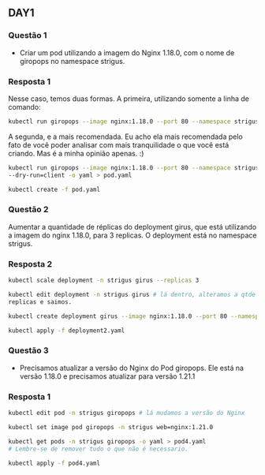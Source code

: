 ## DAY1

### Questão 1

- Criar um pod utilizando a imagem do Nginx 1.18.0, com o nome de giropops no namespace strigus.


### Resposta 1
Nesse caso, temos duas formas.
A primeira, utilizando somente a linha de comando:

```bash
kubectl run giropops --image nginx:1.18.0 --port 80 --namespace strigus
```

A segunda, e a mais recomendada. Eu acho ela mais recomendada pelo fato de você
poder analisar com mais tranquilidade o que você está criando. Mas é a minha
opinião apenas. :)

```bash
kubectl run giropops --image nginx:1.18.0 --port 80 --namespace strigus
--dry-run=client -o yaml > pod.yaml

kubectl create -f pod.yaml
```

### Questão 2

Aumentar a quantidade de réplicas do deployment girus, que está utilizando a
imagem do nginx 1.18.0, para 3 replicas. O deployment está no namespace strigus.


### Resposta 2

```bash
kubectl scale deployment -n strigus girus --replicas 3
```

```bash
kubectl edit deployment -n strigus girus # lá dentro, alteramos a qtde de
replicas e saimos.
```

```bash
kubectl create deployment girus --image nginx:1.18.0 --port 80 --namespace strigus --replicas 3  --dry-run=client -o yaml > deployment2.yaml

kubectl apply -f deployment2.yaml
```


### Questão 3

- Precisamos atualizar a versão do Nginx do Pod giropops. Ele está na versão
  1.18.0 e precisamos atualizar para versão 1.21.1 


### Resposta 1

```bash
kubectl edit pod -n strigus giropops # lá mudamos a versão do Nginx
```

```bash
kubectl set image pod giropops -n strigus web=nginx:1.21.0
```

```bash
kubectl get pods -n strigus giropops -o yaml > pod4.yaml
# Lembre-se de remover tudo o que não é necessario.

kubectl apply -f pod4.yaml
```
